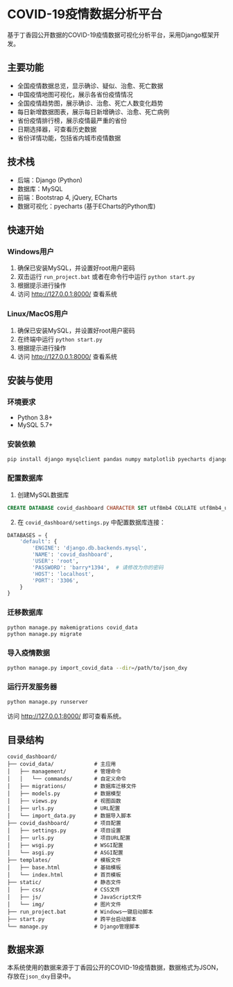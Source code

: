 # COVID-19疫情数据分析平台

基于丁香园公开数据的COVID-19疫情数据可视化分析平台，采用Django框架开发。

## 主要功能

- 全国疫情数据总览，显示确诊、疑似、治愈、死亡数据
- 中国疫情地图可视化，展示各省份疫情情况
- 全国疫情趋势图，展示确诊、治愈、死亡人数变化趋势
- 每日新增数据图表，展示每日新增确诊、治愈、死亡病例
- 省份疫情排行榜，展示疫情最严重的省份
- 日期选择器，可查看历史数据
- 省份详情功能，包括省内城市疫情数据

## 技术栈

- 后端：Django (Python)
- 数据库：MySQL
- 前端：Bootstrap 4, jQuery, ECharts
- 数据可视化：pyecharts (基于ECharts的Python库)

## 快速开始

### Windows用户

1. 确保已安装MySQL，并设置好root用户密码
2. 双击运行 `run_project.bat` 或者在命令行中运行 `python start.py`
3. 根据提示进行操作
4. 访问 http://127.0.0.1:8000/ 查看系统

### Linux/MacOS用户

1. 确保已安装MySQL，并设置好root用户密码
2. 在终端中运行 `python start.py`
3. 根据提示进行操作
4. 访问 http://127.0.0.1:8000/ 查看系统

## 安装与使用

### 环境要求

- Python 3.8+
- MySQL 5.7+

### 安装依赖

```bash
pip install django mysqlclient pandas numpy matplotlib pyecharts django-cors-headers
```

### 配置数据库

1. 创建MySQL数据库

```sql
CREATE DATABASE covid_dashboard CHARACTER SET utf8mb4 COLLATE utf8mb4_unicode_ci;
```

2. 在 `covid_dashboard/settings.py` 中配置数据库连接：

```python
DATABASES = {
    'default': {
        'ENGINE': 'django.db.backends.mysql',
        'NAME': 'covid_dashboard',
        'USER': 'root',
        'PASSWORD': 'barry*1394',  # 请修改为你的密码
        'HOST': 'localhost',
        'PORT': '3306',
    }
}
```

### 迁移数据库

```bash
python manage.py makemigrations covid_data
python manage.py migrate
```

### 导入疫情数据

```bash
python manage.py import_covid_data --dir=/path/to/json_dxy
```

### 运行开发服务器

```bash
python manage.py runserver
```

访问 http://127.0.0.1:8000/ 即可查看系统。

## 目录结构

```
covid_dashboard/
├── covid_data/             # 主应用
│   ├── management/         # 管理命令
│   │   └── commands/       # 自定义命令
│   ├── migrations/         # 数据库迁移文件
│   ├── models.py           # 数据模型
│   ├── views.py            # 视图函数
│   ├── urls.py             # URL配置
│   └── import_data.py      # 数据导入脚本
├── covid_dashboard/        # 项目配置
│   ├── settings.py         # 项目设置
│   ├── urls.py             # 项目URL配置
│   ├── wsgi.py             # WSGI配置
│   └── asgi.py             # ASGI配置
├── templates/              # 模板文件
│   ├── base.html           # 基础模板
│   └── index.html          # 首页模板
├── static/                 # 静态文件
│   ├── css/                # CSS文件
│   ├── js/                 # JavaScript文件
│   └── img/                # 图片文件
├── run_project.bat         # Windows一键启动脚本
├── start.py                # 跨平台启动脚本
└── manage.py               # Django管理脚本
```

## 数据来源

本系统使用的数据来源于丁香园公开的COVID-19疫情数据，数据格式为JSON，存放在`json_dxy`目录中。 